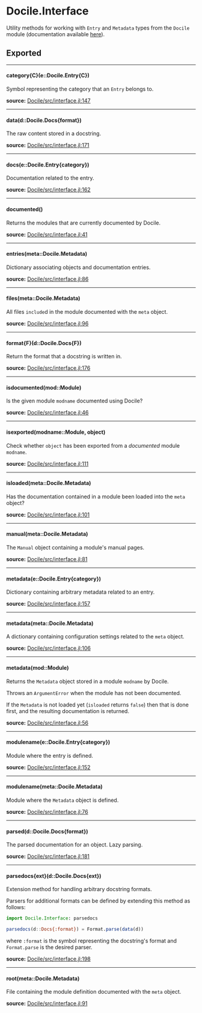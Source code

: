# Docile.Interface
Utility methods for working with `Entry` and `Metadata` types from the `Docile`
module (documentation available [here](api/Docile)).


## Exported
---

#### category{C}(e::Docile.Entry{C})
Symbol representing the category that an `Entry` belongs to.


**source:**
[Docile/src/interface.jl:147](https://github.com/MichaelHatherly/Docile.jl/tree/f720bd5a61fcd6c292816a4d367f9adecdf31099/src/interface.jl#L147)

---

#### data(d::Docile.Docs{format})
The raw content stored in a docstring.


**source:**
[Docile/src/interface.jl:171](https://github.com/MichaelHatherly/Docile.jl/tree/f720bd5a61fcd6c292816a4d367f9adecdf31099/src/interface.jl#L171)

---

#### docs(e::Docile.Entry{category})
Documentation related to the entry.


**source:**
[Docile/src/interface.jl:162](https://github.com/MichaelHatherly/Docile.jl/tree/f720bd5a61fcd6c292816a4d367f9adecdf31099/src/interface.jl#L162)

---

#### documented()
Returns the modules that are currently documented by Docile.


**source:**
[Docile/src/interface.jl:41](https://github.com/MichaelHatherly/Docile.jl/tree/f720bd5a61fcd6c292816a4d367f9adecdf31099/src/interface.jl#L41)

---

#### entries(meta::Docile.Metadata)
Dictionary associating objects and documentation entries.


**source:**
[Docile/src/interface.jl:86](https://github.com/MichaelHatherly/Docile.jl/tree/f720bd5a61fcd6c292816a4d367f9adecdf31099/src/interface.jl#L86)

---

#### files(meta::Docile.Metadata)
All files `include`d in the module documented with the `meta` object.


**source:**
[Docile/src/interface.jl:96](https://github.com/MichaelHatherly/Docile.jl/tree/f720bd5a61fcd6c292816a4d367f9adecdf31099/src/interface.jl#L96)

---

#### format{F}(d::Docile.Docs{F})
Return the format that a docstring is written in.


**source:**
[Docile/src/interface.jl:176](https://github.com/MichaelHatherly/Docile.jl/tree/f720bd5a61fcd6c292816a4d367f9adecdf31099/src/interface.jl#L176)

---

#### isdocumented(mod::Module)
Is the given module `modname` documented using Docile?


**source:**
[Docile/src/interface.jl:46](https://github.com/MichaelHatherly/Docile.jl/tree/f720bd5a61fcd6c292816a4d367f9adecdf31099/src/interface.jl#L46)

---

#### isexported(modname::Module, object)
Check whether `object` has been exported from a *documented* module `modname`.


**source:**
[Docile/src/interface.jl:111](https://github.com/MichaelHatherly/Docile.jl/tree/f720bd5a61fcd6c292816a4d367f9adecdf31099/src/interface.jl#L111)

---

#### isloaded(meta::Docile.Metadata)
Has the documentation contained in a module been loaded into the `meta` object?


**source:**
[Docile/src/interface.jl:101](https://github.com/MichaelHatherly/Docile.jl/tree/f720bd5a61fcd6c292816a4d367f9adecdf31099/src/interface.jl#L101)

---

#### manual(meta::Docile.Metadata)
The `Manual` object containing a module's manual pages.


**source:**
[Docile/src/interface.jl:81](https://github.com/MichaelHatherly/Docile.jl/tree/f720bd5a61fcd6c292816a4d367f9adecdf31099/src/interface.jl#L81)

---

#### metadata(e::Docile.Entry{category})
Dictionary containing arbitrary metadata related to an entry.


**source:**
[Docile/src/interface.jl:157](https://github.com/MichaelHatherly/Docile.jl/tree/f720bd5a61fcd6c292816a4d367f9adecdf31099/src/interface.jl#L157)

---

#### metadata(meta::Docile.Metadata)
A dictionary containing configuration settings related to the `meta` object.


**source:**
[Docile/src/interface.jl:106](https://github.com/MichaelHatherly/Docile.jl/tree/f720bd5a61fcd6c292816a4d367f9adecdf31099/src/interface.jl#L106)

---

#### metadata(mod::Module)
Returns the `Metadata` object stored in a module `modname` by Docile.

Throws an `ArgumentError` when the module has not been documented.

If the `Metadata` is not loaded yet (`isloaded` returns `false`) then that is
done first, and the resulting documentation is returned.


**source:**
[Docile/src/interface.jl:56](https://github.com/MichaelHatherly/Docile.jl/tree/f720bd5a61fcd6c292816a4d367f9adecdf31099/src/interface.jl#L56)

---

#### modulename(e::Docile.Entry{category})
Module where the entry is defined.


**source:**
[Docile/src/interface.jl:152](https://github.com/MichaelHatherly/Docile.jl/tree/f720bd5a61fcd6c292816a4d367f9adecdf31099/src/interface.jl#L152)

---

#### modulename(meta::Docile.Metadata)
Module where the `Metadata` object is defined.


**source:**
[Docile/src/interface.jl:76](https://github.com/MichaelHatherly/Docile.jl/tree/f720bd5a61fcd6c292816a4d367f9adecdf31099/src/interface.jl#L76)

---

#### parsed(d::Docile.Docs{format})
The parsed documentation for an object. Lazy parsing.


**source:**
[Docile/src/interface.jl:181](https://github.com/MichaelHatherly/Docile.jl/tree/f720bd5a61fcd6c292816a4d367f9adecdf31099/src/interface.jl#L181)

---

#### parsedocs{ext}(d::Docile.Docs{ext})
Extension method for handling arbitrary docstring formats.

Parsers for additional formats can be defined by extending this method as follows:

```julia
import Docile.Interface: parsedocs

parsedocs(d::Docs{:format}) = Format.parse(data(d))

```

where `:format` is the symbol representing the docstring's format and `Format.parse` is
the desired parser.


**source:**
[Docile/src/interface.jl:198](https://github.com/MichaelHatherly/Docile.jl/tree/f720bd5a61fcd6c292816a4d367f9adecdf31099/src/interface.jl#L198)

---

#### root(meta::Docile.Metadata)
File containing the module definition documented with the `meta` object.


**source:**
[Docile/src/interface.jl:91](https://github.com/MichaelHatherly/Docile.jl/tree/f720bd5a61fcd6c292816a4d367f9adecdf31099/src/interface.jl#L91)


